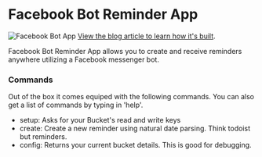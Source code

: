# Facebook Bot Reminder App
![Facebook Bot App](https://cosmicjs.com/uploads/cf007360-4aec-11e7-86b9-030f138f68e4-Screen%20Shot%202017-06-06%20at%202.17.15%20PM.png)
[View the blog article to learn how it's built](https://cosmicjs.com/blog/how-to-build-a-facebook-bot-app-using-nodejs).

Facebook Bot Reminder App allows you to create and receive reminders anywhere utilizing a Facebook messenger bot.

### Commands
Out of the box it comes equiped with the following commands. You can also get a list of commands by typing in 'help'.
- setup: Asks for your Bucket's read and write keys
- create: Create a new reminder using natural date parsing. Think todoist but reminders.
- config: Returns your current bucket details. This is good for debugging.
